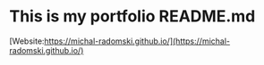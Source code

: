 # This is my portfolio README.md

[Website:https://michal-radomski.github.io/](https://michal-radomski.github.io/)
